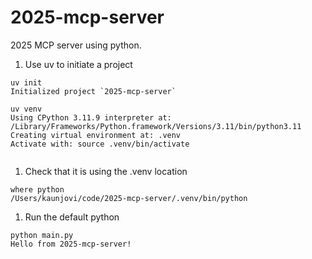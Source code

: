 # 2025-mcp-server
2025 MCP server using python. 


1. Use uv to initiate a project 
```
uv init
Initialized project `2025-mcp-server`

uv venv 
Using CPython 3.11.9 interpreter at: /Library/Frameworks/Python.framework/Versions/3.11/bin/python3.11
Creating virtual environment at: .venv
Activate with: source .venv/bin/activate


```

1. Check that it is using the .venv location 
```
where python
/Users/kaunjovi/code/2025-mcp-server/.venv/bin/python
```

1. Run the default python 
```
python main.py
Hello from 2025-mcp-server!
```




